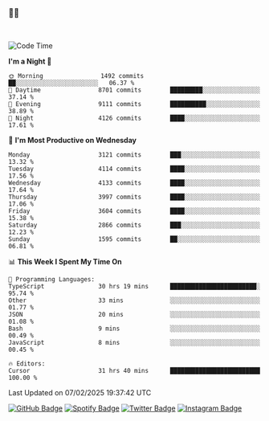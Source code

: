 ### 🤙🍺

<!-- <a href="https://github-readme-stats.vercel.app/api?username=hzak2xx&count_private=true&show_icons=true&theme=dracula">
  <img align="center" src="https://github-readme-stats.vercel.app/api?username=hzak2xx&count_private=true&show_icons=true&theme=dracula" />
</a>
</br> -->
</br>

<!--START_SECTION:waka-->
![Code Time](http://img.shields.io/badge/Code%20Time-3%2C744%20hrs%2026%20mins-blue)

**I'm a Night 🦉** 

```text
🌞 Morning                1492 commits        ██░░░░░░░░░░░░░░░░░░░░░░░   06.37 % 
🌆 Daytime                8701 commits        █████████░░░░░░░░░░░░░░░░   37.14 % 
🌃 Evening                9111 commits        ██████████░░░░░░░░░░░░░░░   38.89 % 
🌙 Night                  4126 commits        ████░░░░░░░░░░░░░░░░░░░░░   17.61 % 
```
📅 **I'm Most Productive on Wednesday** 

```text
Monday                   3121 commits        ███░░░░░░░░░░░░░░░░░░░░░░   13.32 % 
Tuesday                  4114 commits        ████░░░░░░░░░░░░░░░░░░░░░   17.56 % 
Wednesday                4133 commits        ████░░░░░░░░░░░░░░░░░░░░░   17.64 % 
Thursday                 3997 commits        ████░░░░░░░░░░░░░░░░░░░░░   17.06 % 
Friday                   3604 commits        ████░░░░░░░░░░░░░░░░░░░░░   15.38 % 
Saturday                 2866 commits        ███░░░░░░░░░░░░░░░░░░░░░░   12.23 % 
Sunday                   1595 commits        ██░░░░░░░░░░░░░░░░░░░░░░░   06.81 % 
```


📊 **This Week I Spent My Time On** 

```text
💬 Programming Languages: 
TypeScript               30 hrs 19 mins      ████████████████████████░   95.74 % 
Other                    33 mins             ░░░░░░░░░░░░░░░░░░░░░░░░░   01.77 % 
JSON                     20 mins             ░░░░░░░░░░░░░░░░░░░░░░░░░   01.08 % 
Bash                     9 mins              ░░░░░░░░░░░░░░░░░░░░░░░░░   00.49 % 
JavaScript               8 mins              ░░░░░░░░░░░░░░░░░░░░░░░░░   00.45 % 

🔥 Editors: 
Cursor                   31 hrs 40 mins      █████████████████████████   100.00 % 
```


 Last Updated on 07/02/2025 19:37:42 UTC
<!--END_SECTION:waka-->

[![GitHub Badge](https://img.shields.io/badge/GitHub-100000?style=for-the-badge&logo=github&logoColor=white)](https://github.com/hzak2xx)
[![Spotify Badge](https://img.shields.io/badge/Spotify-1ED760?&style=for-the-badge&logo=spotify&logoColor=white)](https://open.spotify.com/user/uf90s6sbbh75a1mt44clkhkvf)
[![Twitter Badge](https://img.shields.io/badge/Twitter-1DA1F2?style=for-the-badge&logo=twitter&logoColor=white)](https://twitter.com/hzak2xx)
[![Instagram Badge](https://img.shields.io/badge/Instagram-E4405F?style=for-the-badge&logo=instagram&logoColor=white)](https://www.instagram.com/hzak2xx/)
